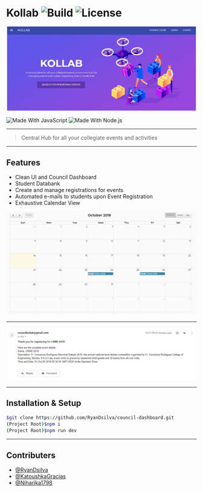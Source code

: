 # Kollab ![Build](https://img.shields.io/badge/build-passing-green.svg) ![License](https://img.shields.io/badge/license-MIT-blue.svg) 

<p align="center">
  <a href="#" rel="noopener">
 <img width=500px src="/home.JPG" alt="Header Image"></a>
</p>

![Made With JavaScript](https://img.shields.io/badge/Made%20With-JavaScript-brightgreen.svg)
![Made With Node.js](https://img.shields.io/badge/Made%20With-Node-green.svg)

---------------

> Central Hub for all your collegiate events and activities

---------------

## Features

- Clean UI and Council Dashboard
- Student Databank
- Create and manage registrations for events
- Automated e-mails to students upon Event Registration
- Exhaustive Calendar View

<div align="center">
  <img src="/calendar.JPG" width="500px"/>
  <hr>
  <img src="/email.JPG" width="500px"/>
</div>

---------------

## Installation & Setup
```sh
$git clone https://github.com/RyanDsilva/council-dashboard.git
(Project Root)$npm i
(Project Root)$npm run dev
```

---------------

## Contributers
- [@RyanDsilva](https://github.com/RyanDsilva)
- [@KatoushkaGracias](https://github.com/KatoushkaGracias)
- [@Niharika1798](https://github.com/Niharika1798)
